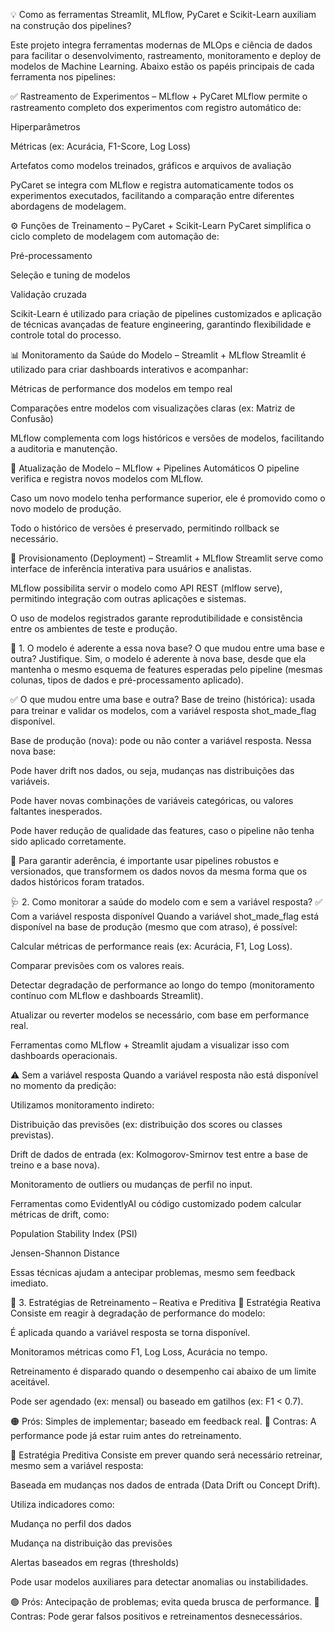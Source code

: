 💡 Como as ferramentas Streamlit, MLflow, PyCaret e Scikit-Learn auxiliam na construção dos pipelines?

Este projeto integra ferramentas modernas de MLOps e ciência de dados para facilitar o desenvolvimento, rastreamento, monitoramento e deploy de modelos de Machine Learning. Abaixo estão os papéis principais de cada ferramenta nos pipelines:

✅ Rastreamento de Experimentos – MLflow + PyCaret
MLflow permite o rastreamento completo dos experimentos com registro automático de:

Hiperparâmetros

Métricas (ex: Acurácia, F1-Score, Log Loss)

Artefatos como modelos treinados, gráficos e arquivos de avaliação

PyCaret se integra com MLflow e registra automaticamente todos os experimentos executados, facilitando a comparação entre diferentes abordagens de modelagem.

⚙️ Funções de Treinamento – PyCaret + Scikit-Learn
PyCaret simplifica o ciclo completo de modelagem com automação de:

Pré-processamento

Seleção e tuning de modelos

Validação cruzada

Scikit-Learn é utilizado para criação de pipelines customizados e aplicação de técnicas avançadas de feature engineering, garantindo flexibilidade e controle total do processo.

📊 Monitoramento da Saúde do Modelo – Streamlit + MLflow
Streamlit é utilizado para criar dashboards interativos e acompanhar:

Métricas de performance dos modelos em tempo real

Comparações entre modelos com visualizações claras (ex: Matriz de Confusão)

MLflow complementa com logs históricos e versões de modelos, facilitando a auditoria e manutenção.

🔄 Atualização de Modelo – MLflow + Pipelines Automáticos
O pipeline verifica e registra novos modelos com MLflow.

Caso um novo modelo tenha performance superior, ele é promovido como o novo modelo de produção.

Todo o histórico de versões é preservado, permitindo rollback se necessário.

🚀 Provisionamento (Deployment) – Streamlit + MLflow
Streamlit serve como interface de inferência interativa para usuários e analistas.

MLflow possibilita servir o modelo como API REST (mlflow serve), permitindo integração com outras aplicações e sistemas.

O uso de modelos registrados garante reprodutibilidade e consistência entre os ambientes de teste e produção.

📌 1. O modelo é aderente a essa nova base? O que mudou entre uma base e outra? Justifique.
Sim, o modelo é aderente à nova base, desde que ela mantenha o mesmo esquema de features esperadas pelo pipeline (mesmas colunas, tipos de dados e pré-processamento aplicado).

✅ O que mudou entre uma base e outra?
Base de treino (histórica): usada para treinar e validar os modelos, com a variável resposta shot_made_flag disponível.

Base de produção (nova): pode ou não conter a variável resposta. Nessa nova base:

Pode haver drift nos dados, ou seja, mudanças nas distribuições das variáveis.

Pode haver novas combinações de variáveis categóricas, ou valores faltantes inesperados.

Pode haver redução de qualidade das features, caso o pipeline não tenha sido aplicado corretamente.

🔎 Para garantir aderência, é importante usar pipelines robustos e versionados, que transformem os dados novos da mesma forma que os dados históricos foram tratados.

🩺 2. Como monitorar a saúde do modelo com e sem a variável resposta?
✅ Com a variável resposta disponível
Quando a variável shot_made_flag está disponível na base de produção (mesmo que com atraso), é possível:

Calcular métricas de performance reais (ex: Acurácia, F1, Log Loss).

Comparar previsões com os valores reais.

Detectar degradação de performance ao longo do tempo (monitoramento contínuo com MLflow e dashboards Streamlit).

Atualizar ou reverter modelos se necessário, com base em performance real.

Ferramentas como MLflow + Streamlit ajudam a visualizar isso com dashboards operacionais.

⚠️ Sem a variável resposta
Quando a variável resposta não está disponível no momento da predição:

Utilizamos monitoramento indireto:

Distribuição das previsões (ex: distribuição dos scores ou classes previstas).

Drift de dados de entrada (ex: Kolmogorov-Smirnov test entre a base de treino e a base nova).

Monitoramento de outliers ou mudanças de perfil no input.

Ferramentas como EvidentlyAI ou código customizado podem calcular métricas de drift, como:

Population Stability Index (PSI)

Jensen-Shannon Distance

Essas técnicas ajudam a antecipar problemas, mesmo sem feedback imediato.

🔄 3. Estratégias de Retreinamento – Reativa e Preditiva
🧯 Estratégia Reativa
Consiste em reagir à degradação de performance do modelo:

É aplicada quando a variável resposta se torna disponível.

Monitoramos métricas como F1, Log Loss, Acurácia no tempo.

Retreinamento é disparado quando o desempenho cai abaixo de um limite aceitável.

Pode ser agendado (ex: mensal) ou baseado em gatilhos (ex: F1 < 0.7).

🟠 Prós: Simples de implementar; baseado em feedback real.
🔵 Contras: A performance pode já estar ruim antes do retreinamento.

🔮 Estratégia Preditiva
Consiste em prever quando será necessário retreinar, mesmo sem a variável resposta:

Baseada em mudanças nos dados de entrada (Data Drift ou Concept Drift).

Utiliza indicadores como:

Mudança no perfil dos dados

Mudança na distribuição das previsões

Alertas baseados em regras (thresholds)

Pode usar modelos auxiliares para detectar anomalias ou instabilidades.

🟢 Prós: Antecipação de problemas; evita queda brusca de performance.
🔴 Contras: Pode gerar falsos positivos e retreinamentos desnecessários.


